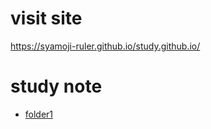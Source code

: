 # visit site
https://syamoji-ruler.github.io/study.github.io/
# study note
- [folder1](/folder1/STUDYNOTE.md)

